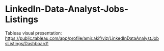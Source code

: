# LinkedIn-Data-Analyst-Jobs-Listings
Tableau visual presentation: https://public.tableau.com/app/profile/amir.akif/viz/LinkedInDataAnalystJobsListings/Dashboard1
